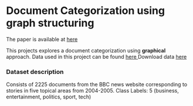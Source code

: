 # Document Categorization using graph structuring
The paper is available at [here](http://https://link.springer.com/chapter/10.1007/978-981-10-8237-5_47 "here")

This projects explores a document categorization using  **graphical** approach.
Data used in this project can be found [here ](http://mlg.ucd.ie/datasets/bbc.html "here")
Download data [here ](http://mlg.ucd.ie/files/datasets/bbc-fulltext.zip "here ")
### Dataset description
Consists of 2225 documents from the BBC news website corresponding to stories in five topical areas from 2004-2005.
Class Labels: 5 (business, entertainment, politics, sport, tech)
